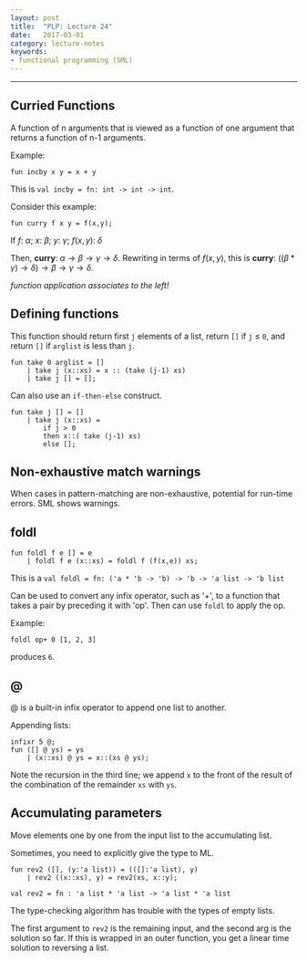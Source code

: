```yaml
---
layout: post
title:  "PLP: Lecture 24"
date:   2017-03-01
category: lecture-notes
keywords:
- functional programming (SML)
---
```


<script type="text/javascript" async
  src="https://cdn.mathjax.org/mathjax/latest/MathJax.js?config=TeX-MML-AM_CHTML">
</script>

<script type="text/x-mathjax-config">
MathJax.Hub.Config({
  TeX: { equationNumbers: { autoNumber: "AMS" } },
  tex2jax: {inlineMath: [['$','$'], ['\\(','\\)']]}
});
</script>

---
## Curried Functions

A function of n arguments that is viewed as a function of one argument that returns a function of n-1 arguments. 

Example: 

```
fun incby x y = x + y
```
This is `val incby = fn: int -> int -> int`.

Consider this example: 
```
fun curry f x y = f(x,y); 
```
If $f$: $\alpha$; $x$: $\beta$; $y$: $\gamma$; $f(x,y)$: $\delta$

Then, **curry**: $\alpha \rightarrow \beta \rightarrow \gamma \rightarrow \delta$. Rewriting in terms of $f(x,y)$, this is **curry**: $((\beta * \gamma) \rightarrow \delta) \rightarrow \beta \rightarrow \gamma \rightarrow \delta$. 

*function application associates to the left!*

## Defining functions

This function should return first `j` elements of a list, return `[]` if `j` $\leq$ `0`, and return `[]` if `arglist` is less than `j`. 

```
fun take 0 arglist = []
	| take j (x::xs) = x :: (take (j-1) xs)
	| take j [] = [];
```
Can also use an `if-then-else` construct. 

```
fun take j [] = []
    | take j (x::xs) = 
        if j > 0
        then x::( take (j-1) xs)
        else [];
```

## Non-exhaustive match warnings

When cases in pattern-matching are non-exhaustive, potential for run-time errors. SML shows warnings.

## foldl

```
fun foldl f e [] = e
    | foldl f e (x::xs) = foldl f (f(x,e)) xs;
```
This is a `val foldl = fn: ('a * 'b -> 'b) -> 'b -> 'a list -> 'b list`

Can be used to convert any infix operator, such as '+', to a function that takes a pair by preceding it with 'op'. Then can use `foldl` to apply the op. 

Example: 

```
foldl op+ 0 [1, 2, 3]
```
produces `6`.

## @

@ is a built-in infix operator to append one list to another. 

Appending lists: 

```
infixr 5 @;
fun ([] @ ys) = ys
    | (x::xs) @ ys = x::(xs @ ys);
```
Note the recursion in the third line; we append `x` to the front of the result of the combination of the remainder `xs` with `ys`. 

## Accumulating parameters

Move elements one by one from the input list to the accumulating list. 

Sometimes, you need to explicitly give the type to ML. 

```
fun rev2 ([], (y:'a list)) = (([]:'a list), y)
    | rev2 ((x::xs), y) = rev2(xs, x::y);
```
`val rev2 = fn : 'a list * 'a list -> 'a list * 'a list`

The type-checking algorithm has trouble with the types of empty lists.

The first argument to `rev2` is the remaining input, and the second arg is the solution so far. If this is wrapped in an outer function, you get a linear time solution to reversing a list.
